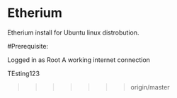 # Etherium

Etherium install for Ubuntu linux distrobution.

#Prerequisite:

Logged in as Root
A working internet connection

TEsting123
>>>>>>> origin/master


